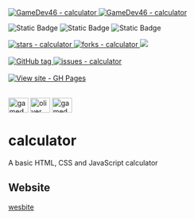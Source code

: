 <a href="https://github.com/GameDev46" title="Go to GitHub repo">
    <img src="https://img.shields.io/static/v1?label=GameDev46&message=Profile&color=Green&logo=github&style=for-the-badge&labelColor=1f1f22" alt="GameDev46 - calculator">
    <img src="https://img.shields.io/badge/Version-1.1.1-green?style=for-the-badge&labelColor=1f1f22&color=Green" alt="GameDev46 - calculator">
</a>


![Static Badge](https://img.shields.io/badge/-HTML5-1f1f22?style=for-the-badge&logo=HTML5)
![Static Badge](https://img.shields.io/badge/-CSS-1f1f22?style=for-the-badge&logo=CSS3&logoColor=6060ef)
![Static Badge](https://img.shields.io/badge/-JavaScript-1f1f22?style=for-the-badge&logo=JavaScript)
    
<a href="https://github.com/GameDev46/calculator/stargazers">
    <img src="https://img.shields.io/github/stars/GameDev46/calculator?style=for-the-badge&labelColor=1f1f22" alt="stars - calculator">
</a>
<a href="https://github.com/GameDev46/calculator/forks">
    <img src="https://img.shields.io/github/forks/GameDev46/calculator?style=for-the-badge&labelColor=1f1f22" alt="forks - calculator">
</a>
<a href="https://github.com/GameDev46/calculator/issues">
    <img src="https://img.shields.io/github/issues/GameDev46/calculator?style=for-the-badge&labelColor=1f1f22&color=blue"/>
 </a>

<br>
<br>

<a href="https://github.com/GameDev46/calculator/releases/">
    <img src="https://img.shields.io/github/tag/GameDev46/calculator?include_prereleases=&sort=semver&color=Green&style=for-the-badge&labelColor=1f1f22" alt="GitHub tag">
</a>

<a href="https://github.com/GameDev46/calculator/issues">
    <img src="https://img.shields.io/github/issues/GameDev46/calculator?style=for-the-badge&labelColor=1f1f22" alt="issues - calculator">
</a>

<br>
<br>

<div align="left">
<a href="https://gamedev46.github.io/calculator/">
    <img src="https://img.shields.io/badge/View_site-GH_Pages-2ea44f?style=for-the-badge&labelColor=1f1f22" alt="View site - GH Pages">
</a>
</div>

<br>

<p align="left">
<a href="https://twitter.com/gamedev46" target="blank"><img align="center" src="https://raw.githubusercontent.com/rahuldkjain/github-profile-readme-generator/master/src/images/icons/Social/twitter.svg" alt="gamedev46" height="30" width="40" /></a>
<a href="https://instagram.com/oliver_pearce47" target="blank"><img align="center" src="https://raw.githubusercontent.com/rahuldkjain/github-profile-readme-generator/master/src/images/icons/Social/instagram.svg" alt="oliver_pearce47" height="30" width="40" /></a>
<a href="https://www.youtube.com/c/gamedev46" target="blank"><img align="center" src="https://raw.githubusercontent.com/rahuldkjain/github-profile-readme-generator/master/src/images/icons/Social/youtube.svg" alt="gamedev46" height="30" width="40" /></a>
</p>

# calculator

A basic HTML, CSS and JavaScript calculator

## Website

[wesbite](https://gamedev46.github.io/calculator/)
